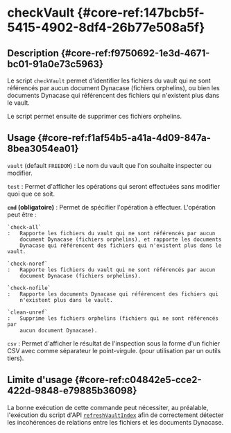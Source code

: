 # checkVault {#core-ref:147bcb5f-5415-4902-8df4-26b77e508a5f}

## Description {#core-ref:f9750692-1e3d-4671-bc01-91a0e73c5963}

Le script `checkVault` permet d'identifier les fichiers du vault qui ne sont
référencés par aucun document Dynacase (fichiers orphelins), ou bien les
documents Dynacase qui référencent des fichiers qui n'existent plus dans le
vault.

Le script permet ensuite de supprimer ces fichiers orphelins.

## Usage {#core-ref:f1af54b5-a41a-4d09-847a-8bea3054ea01}

`vault` (default `FREEDOM`)
:   Le nom du vault que l'on souhaite inspecter ou modifier.

`test` 
:   Permet d'afficher les opérations qui seront effectuées sans
    modifier quoi que ce soit.

**`cmd` (obligatoire)**
:   Permet de spécifier l'opération à effectuer. L'opération peut être :
    
    `check-all`
    :   Rapporte les fichiers du vault qui ne sont référencés par aucun
        document Dynacase (fichiers orphelins), et rapporte les documents
        Dynacase qui référencent des fichiers qui n'existent plus dans le vault.
    
    `check-noref`
    :   Rapporte les fichiers du vault qui ne sont référencés par aucun
        document Dynacase (fichiers orphelins).
    
    `check-nofile`
    :   Rapporte les documents Dynacase qui référencent des fichiers qui
        n'existent plus dans le vault.
    
    `clean-unref`
    :   Supprime les fichiers orphelins (fichiers qui ne sont référencés par
    	aucun document Dynacase).

`csv` 
:   Permet d'afficher le résultat de l'inspection sous la forme d'un fichier CSV
    avec comme séparateur le point-virgule. (pour utilisation par un outils tiers).

## Limite d'usage {#core-ref:c04842e5-cce2-422d-9848-e79885b36098}

La bonne exécution de cette commande peut nécessiter, au préalable, l'exécution
du script d'API
[`refreshVaultIndex`][refreshVaultIndex] afin de
correctement détecter les incohérences de relations entre les fichiers et les
documents Dynacase.

<!-- links -->
[refreshVaultIndex]: #core-ref:17575c41-0b44-4164-8876-c08f4c2c3eb3